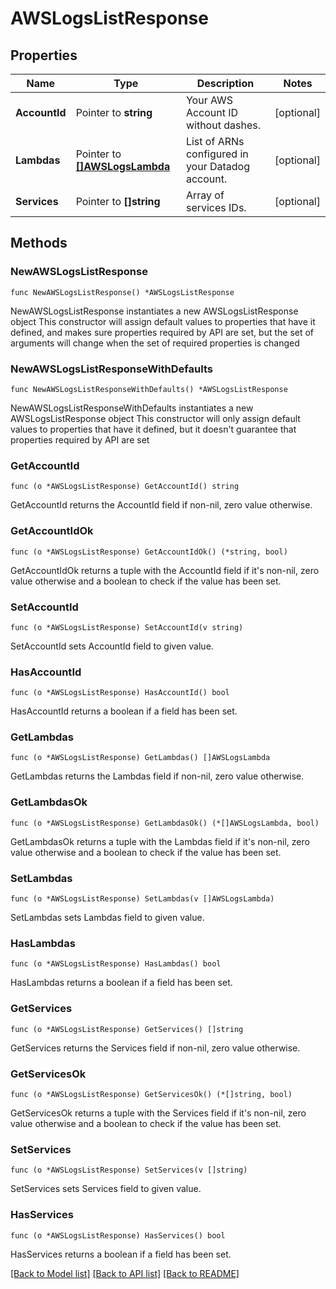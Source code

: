 # AWSLogsListResponse

## Properties

Name | Type | Description | Notes
------------ | ------------- | ------------- | -------------
**AccountId** | Pointer to **string** | Your AWS Account ID without dashes. | [optional] 
**Lambdas** | Pointer to [**[]AWSLogsLambda**](AWSLogsLambda.md) | List of ARNs configured in your Datadog account. | [optional] 
**Services** | Pointer to **[]string** | Array of services IDs. | [optional] 

## Methods

### NewAWSLogsListResponse

`func NewAWSLogsListResponse() *AWSLogsListResponse`

NewAWSLogsListResponse instantiates a new AWSLogsListResponse object
This constructor will assign default values to properties that have it defined,
and makes sure properties required by API are set, but the set of arguments
will change when the set of required properties is changed

### NewAWSLogsListResponseWithDefaults

`func NewAWSLogsListResponseWithDefaults() *AWSLogsListResponse`

NewAWSLogsListResponseWithDefaults instantiates a new AWSLogsListResponse object
This constructor will only assign default values to properties that have it defined,
but it doesn't guarantee that properties required by API are set

### GetAccountId

`func (o *AWSLogsListResponse) GetAccountId() string`

GetAccountId returns the AccountId field if non-nil, zero value otherwise.

### GetAccountIdOk

`func (o *AWSLogsListResponse) GetAccountIdOk() (*string, bool)`

GetAccountIdOk returns a tuple with the AccountId field if it's non-nil, zero value otherwise
and a boolean to check if the value has been set.

### SetAccountId

`func (o *AWSLogsListResponse) SetAccountId(v string)`

SetAccountId sets AccountId field to given value.

### HasAccountId

`func (o *AWSLogsListResponse) HasAccountId() bool`

HasAccountId returns a boolean if a field has been set.

### GetLambdas

`func (o *AWSLogsListResponse) GetLambdas() []AWSLogsLambda`

GetLambdas returns the Lambdas field if non-nil, zero value otherwise.

### GetLambdasOk

`func (o *AWSLogsListResponse) GetLambdasOk() (*[]AWSLogsLambda, bool)`

GetLambdasOk returns a tuple with the Lambdas field if it's non-nil, zero value otherwise
and a boolean to check if the value has been set.

### SetLambdas

`func (o *AWSLogsListResponse) SetLambdas(v []AWSLogsLambda)`

SetLambdas sets Lambdas field to given value.

### HasLambdas

`func (o *AWSLogsListResponse) HasLambdas() bool`

HasLambdas returns a boolean if a field has been set.

### GetServices

`func (o *AWSLogsListResponse) GetServices() []string`

GetServices returns the Services field if non-nil, zero value otherwise.

### GetServicesOk

`func (o *AWSLogsListResponse) GetServicesOk() (*[]string, bool)`

GetServicesOk returns a tuple with the Services field if it's non-nil, zero value otherwise
and a boolean to check if the value has been set.

### SetServices

`func (o *AWSLogsListResponse) SetServices(v []string)`

SetServices sets Services field to given value.

### HasServices

`func (o *AWSLogsListResponse) HasServices() bool`

HasServices returns a boolean if a field has been set.


[[Back to Model list]](../README.md#documentation-for-models) [[Back to API list]](../README.md#documentation-for-api-endpoints) [[Back to README]](../README.md)


